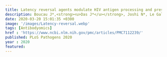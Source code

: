 ```yaml
---
title: Latency reversal agents modulate HIV antigen processing and presentation to CD8 T cells
description: Boucau J*,<strong><u>Das J*</u></strong>, Joshi N*, Le Gall S
date: 2020-03-20 15:01:35 +0300
image: '/images/Latency-reversal.webp'
tags: [Antibodyomics]
href : 'https://www.ncbi.nlm.nih.gov/pmc/articles/PMC7112239/'
published: PLoS Pathogens 2020
year : 2020
featured:
---
```

